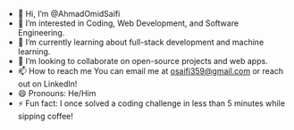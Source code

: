 - 👋 Hi, I’m @AhmadOmidSaifi
- 👀 I’m interested in Coding, Web Development, and Software Engineering.
- 🌱 I’m currently learning about full-stack development and machine learning.
- 💞️ I’m looking to collaborate on open-source projects and web apps.
- 📫 How to reach me You can email me at osaifi359@gmail.com or reach out on LinkedIn!
- 😄 Pronouns: He/Him
- ⚡ Fun fact: I once solved a coding challenge in less than 5 minutes while sipping coffee!

<!---
AhmadOmidSaifi/AhmadOmidSaifi is a ✨ special ✨ repository because its `README.md` (this file) appears on your GitHub profile.
You can click the Preview link to take a look at your changes.
--->
